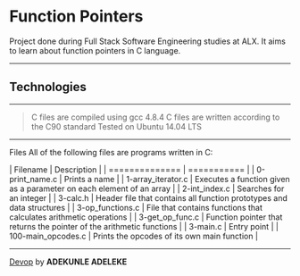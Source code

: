 # **Function Pointers**

Project done during Full Stack Software Engineering studies at ALX. 
It aims to learn about function pointers in C language.

---

## **Technologies**

---

> C files are compiled using gcc 4.8.4
> C files are written according to the C90 standard
> Tested on Ubuntu 14.04 LTS

---

Files
All of the following files are programs written in C:

<!-- tables -->

| Filename	     | Description |
| ============== | =========== |
| 0-print_name.c | Prints a name |
| 1-array_iterator.c | Executes a function given as a parameter on each element
of an array |
| 2-int_index.c	| Searches for an integer |
| 3-calc.h	| Header file that contains all function prototypes and data
structures |
| 3-op_functions.c	| File that contains functions that calculates arithmetic
operations |
| 3-get_op_func.c	| Function pointer that returns the pointer of the
arithmetic functions |
| 3-main.c	| Entry point |
| 100-main_opcodes.c	| Prints the opcodes of its own main function |

---
<!-- Link -->
[Devop](http://mechatronics.samson@gmail.com) by **ADEKUNLE ADELEKE**
